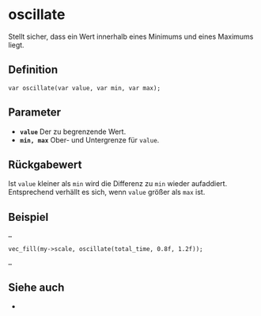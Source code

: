 # oscillate
Stellt sicher, dass ein Wert innerhalb eines Minimums und eines Maximums liegt.

## Definition
```ack
var oscillate(var value, var min, var max);
```

## Parameter
- **`value`**
  Der zu begrenzende Wert.
- **`min, max`**
  Ober- und Untergrenze für `value`.

## Rückgabewert
Ist `value` kleiner als `min` wird die Differenz zu `min` wieder aufaddiert. Entsprechend verhällt es sich, wenn `value` größer als `max` ist.

## Beispiel
```ack
…

vec_fill(my->scale, oscillate(total_time, 0.8f, 1.2f));

…
```

## Siehe auch
- 

